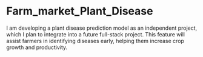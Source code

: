 # Farm_market_Plant_Disease
 I am developing a plant disease prediction model as an independent project, which I plan to integrate into a future full-stack project. This feature will assist farmers in identifying diseases early, helping them increase crop growth and productivity.
